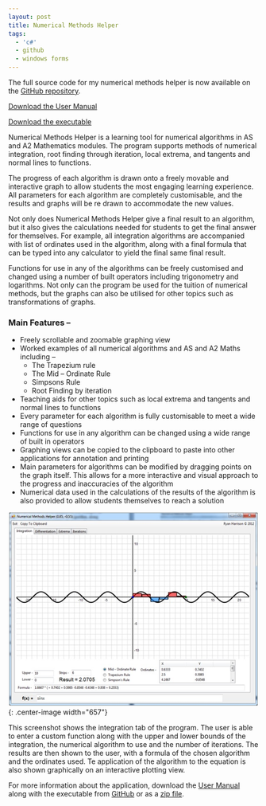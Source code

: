 ```yaml
---
layout: post
title: Numerical Methods Helper
tags:
  - 'c#'
  - github
  - windows forms
---
```

The full source code for my numerical methods helper is now available on the [GitHub repository][1].

[Download the User Manual][2]

[Download the executable][3]

Numerical Methods Helper is a learning tool for numerical algorithms in AS and A2 Mathematics modules. The program supports methods of numerical integration, root finding through iteration, local extrema, and tangents and normal lines to functions.

The progress of each algorithm is drawn onto a freely movable and interactive graph to allow students the most engaging learning experience. All parameters for each algorithm are completely customisable, and the results and graphs will be re drawn to accommodate the new values.

Not only does Numerical Methods Helper give a final result to an algorithm, but it also gives the calculations needed for students to get the final answer for themselves. For example, all integration algorithms are accompanied with list of ordinates used in the algorithm, along with a final formula that can be typed into any calculator to yield the final same final result.

Functions for use in any of the algorithms can be freely customised and changed using a number of built operators including trigonometry and logarithms. Not only can the program be used for the tuition of numerical methods, but the graphs can also be utilised for other topics such as transformations of graphs.

### Main Features –

  * Freely scrollable and zoomable graphing view
  * Worked examples of all numerical algorithms and AS and A2 Maths including – 
      * The Trapezium rule
      * The Mid – Ordinate Rule
      * Simpsons Rule
      * Root Finding by iteration
  * Teaching aids for other topics such as local extrema and tangents and normal lines to functions
  * Every parameter for each algorithm is fully customisable to meet a wide range of questions
  * Functions for use in any algorithm can be changed using a wide range of built in operators
  * Graphing views can be copied to the clipboard to paste into other applications for annotation and printing
  * Main parameters for algorithms can be modified by dragging points on the graph itself. This allows for a more interactive and visual approach to the progress and inaccuracies of the algorithm
  * Numerical data used in the calculations of the results of the algorithm is also provided to allow students themselves to reach a solution

![Numerical Methods Helper Screenshot](/images/2013/numericalmethodshelper.jpg){: .center-image width="657"}

This screenshot shows the integration tab of the program. The user is able to enter a custom function along with the upper and lower bounds of the integration, the numerical algorithm to use and the number of iterations. The results are then shown to the user, with a formula of the chosen algorithm and the ordinates used. Te application of the algorithm to the equation is also shown graphically on an interactive plotting view.

For more information about the application, download the [User Manual][2] along with the executable from [GitHub][1] or as a [zip file][3].

 [1]: https://github.com/raharrison/NumericalMethodsHelper
 [2]: http://ryanharrison.co.uk/apps/numericalmethodshelper/User%20Manual.docx
 [3]: http://ryanharrison.co.uk/apps/numericalmethodshelper/NumericalMethodsHelper.zip